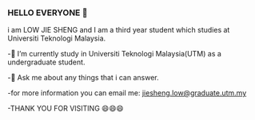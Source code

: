 ### HELLO EVERYONE 👋

<!--
**jiesheng4616/jiesheng4616** is a ✨ _special_ ✨ repository because its `README.md` (this file) appears on your GitHub profile.

Here are some ideas to get you started:

- 🔭 I’m currently working on ...
- 🌱 I’m currently learning ...
- 👯 I’m looking to collaborate on 
- 🤔 I’m looking for help with ...
- 💬 Ask me about any things
- 📫 How to reach me: ...
- 😄 Pronouns: ...

-->i am LOW JIE SHENG and I am a third year student which studies at Universiti Teknologi Malaysia.
-🔭 I’m currently study in Universiti Teknologi Malaysia(UTM) as a undergraduate student.

-💬 Ask me about any things that i can answer.

-for more information you can email me: jiesheng.low@graduate.utm.my

-THANK YOU FOR VISITING 😄😄😄
